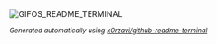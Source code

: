 
<div align="justify">
<picture>
    <source media="(prefers-color-scheme: dark)" srcset="https://i.ibb.co/wMnxt3W/output-gif.gif">
    <source media="(prefers-color-scheme: light)" srcset="https://i.ibb.co/wMnxt3W/output-gif.gif">
    <img alt="GIFOS_README_TERMINAL" src="https://i.ibb.co/wMnxt3W/output-gif.gif">
</picture>

<sub><i>Generated automatically using [x0rzavi/github-readme-terminal](https://github.com/x0rzavi/github-readme-terminal)</i></sub>

</div>
    